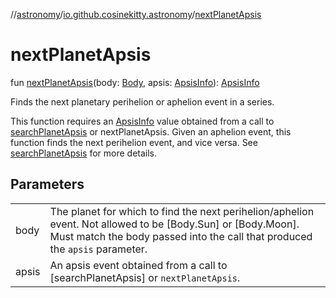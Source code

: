 //[astronomy](../../index.md)/[io.github.cosinekitty.astronomy](index.md)/[nextPlanetApsis](next-planet-apsis.md)

# nextPlanetApsis

fun [nextPlanetApsis](next-planet-apsis.md)(body: [Body](-body/index.md), apsis: [ApsisInfo](-apsis-info/index.md)): [ApsisInfo](-apsis-info/index.md)

Finds the next planetary perihelion or aphelion event in a series.

This function requires an [ApsisInfo](-apsis-info/index.md) value obtained from a call to [searchPlanetApsis](search-planet-apsis.md) or nextPlanetApsis. Given an aphelion event, this function finds the next perihelion event, and vice versa. See [searchPlanetApsis](search-planet-apsis.md) for more details.

## Parameters

| | |
|---|---|
| body | The planet for which to find the next perihelion/aphelion event.     Not allowed to be [Body.Sun] or [Body.Moon].     Must match the body passed into the call that produced the `apsis` parameter. |
| apsis | An apsis event obtained from a call to [searchPlanetApsis] or `nextPlanetApsis`. |
